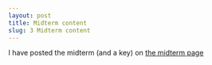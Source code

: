 ```yaml
---
layout: post
title: Midterm content
slug: 3 Midterm content
---
```


I have posted the midterm (and a key) on [the midterm page](/midterm2.html)

